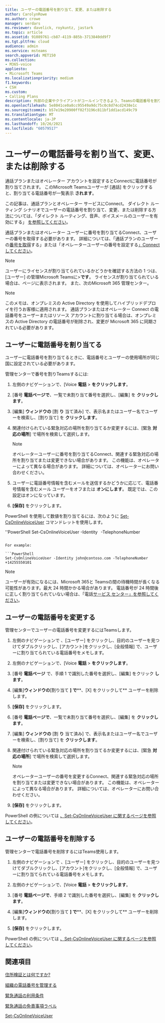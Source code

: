 ```yaml
---
title: ユーザーの電話番号を割り当て、変更、または削除する
author: CarolynRowe
ms.author: crowe
manager: serdars
ms.reviewer: davelick, roykuntz, jastark
ms.topic: article
ms.assetid: 91089761-cb87-4119-885b-3713840dd9f7
ms.tgt.pltfrm: cloud
audience: admin
ms.service: msteams
search.appverid: MET150
ms.collection:
- M365-voice
appliesto:
- Microsoft Teams
ms.localizationpriority: medium
f1.keywords:
- CSH
ms.custom:
- Calling Plans
description: 外部の企業やクライアントがコールインできるよう、Teamsの電話番号を割り当て、変更、または削除する方法について学習します。
ms.openlocfilehash: 5e8041ce0a8cc95549a9dc75c0c8d74cd2438e1c
ms.sourcegitcommit: b57e19e20900ff02f3196c811bf1dd1acd149c79
ms.translationtype: MT
ms.contentlocale: ja-JP
ms.lasthandoff: 10/26/2021
ms.locfileid: "60579517"
---
```

# <a name="assign-change-or-remove-a-phone-number-for-a-user"></a>ユーザーの電話番号を割り当て、変更、または削除する

通話プランまたはオペレーター アカウントを設定するとConnectに電話番号が割り当てされます。 このMicrosoft Teamsユーザーが [通話] をクリックすると、割り当てる電話番号が一覧表示 **されます**。 

この記事は、通話プランとオペレーター サービスにConnect。 ダイレクト ルーティング シナリオでユーザーの電話番号を割り当て、変更、または削除する方法については、「ダイレクト ルーティング、音声、ボイスメールのユーザーを有効にする」 [を参照してください](./direct-routing-enable-users.md)。

通話プランまたはオペレーター ユーザーに番号を割り当てるConnect、ユーザーの番号を取得する必要があります。 詳細については、「通話プランのユーザーの[番号を取得](getting-phone-numbers-for-your-users.md)する」または「オペレーターユーザーの番号を設定する[」Connectしてください](operator-connect-configure.md#set-up-phone-numbers)。

  
> [!NOTE]
> ユーザーにライセンスが割り当てられているかどうかを確認する方法の 1 つは、[ユーザー] の管理Microsoft Teamsに>**です**。 ライセンスが割り当てられている場合は、ページに表示されます。  また、次のMicrosoft 365 管理センター。

> [!NOTE]
> このメモは、オンプレミスの Active Directory を使用してハイブリッドデプロイを行うお客様に適用されます。 通話プランまたはオペレーター Connect の電話番号をユーザーまたはリソース アカウントに割り当てる場合は、オンプレミスの Active Directory の電話番号が削除され、変更が Microsoft 365 に同期されている必要があります。
  
## <a name="assign-a-phone-number-to-a-user"></a>ユーザーに電話番号を割り当てる

ユーザーに電話番号を割り当てるときに、電話番号とユーザーの使用場所が同じ国に設定されている必要があります。

管理センターで番号を割りTeamsするには:
    
1. 左側のナビゲーションで、[Voice **電話**  >  **をクリックします**。

2. [番号 **電話ページで**、一覧で未割り当て番号を選択し、[編集] を **クリックします**。  

3. [編集] **ウィンドウの** [割 **り** 当て済み] で、表示名またはユーザー名でユーザーを検索し、[割り当て] を **クリックします**。

4. 関連付けられている緊急対応の場所を割り当てるか変更するには、[緊急 **対応の場所**] で場所を検索して選択します。

   > [!NOTE]
   > オペレーターユーザーに番号を割り当てるConnect、関連する緊急対応の場所を割り当てまたは変更できない場合があります。 この機能は、オペレーターによって異なる場合があります。 詳細については、オペレーターにお問い合わせください。

5. ユーザーに電話番号情報を含むメールを送信するかどうかに応じて、電話番号情報を含むメール ユーザーをオフまたは **オンにします**。 既定では、この設定はオンになっています。 

6. **[保存]** をクリックします。

PowerShell を使用して数値を割り当てるには、次のように [Set-CsOnlineVoiceUser](/powershell/module/skype/set-csonlinevoiceuser) コマンドレットを使用します。


''PowerShell Set-CsOnlineVoiceUser -Identity <user>   -TelephoneNumber <phone number> 
```

For example:

```PowerShell
Set-CsOnlineVoiceUser -Identity john@contoso.com -TelephoneNumber +14255550101
```

> [!NOTE]
> ユーザーが有効になるには、Microsoft 365と Teamsの間の待機時間が長くなる可能性があります。最大 24 時間かかる場合があります。 電話番号が 24 時間後に正しく割り当てられていない場合は、「電話[サービス センター」を参照してください](https://pstnsd.powerappsportals.com/)。 

  
## <a name="change-a-phone-number-for-a-user"></a>ユーザーの電話番号を変更する

管理センターでユーザーの電話番号を変更するにはTeamsします。
    
1. 左側のナビゲーションで 、[ユーザー] をクリックし、目的のユーザーを見つけてダブルクリックし、[アカウント]をクリックし、[全般情報] で、ユーザーに割り当てられている電話番号をメモします。 

2. 左側のナビゲーションで、[Voice **電話**  >  **をクリックします**。

3. [番号 **電話ページ** で、手順 1 で識別した番号を選択し、[編集] をクリック **します**。  

4. [編集]**ウィンドウの**[割り当て **] で****、[X] をクリックして** ユーザーを削除します。

5. **[保存]** をクリックします。

6. [番号 **電話ページで**、一覧で未割り当て番号を選択し、[編集] を **クリックします**。  

7. [編集] **ウィンドウの** [割 **り** 当て済み] で、表示名またはユーザー名でユーザーを検索し、[割り当て] を **クリックします**。

8. 関連付けられている緊急対応の場所を割り当てるか変更するには、[緊急 **対応の場所**] で場所を検索して選択します。

      > [!NOTE]
      > オペレーターユーザーの番号を変更するConnect、関連する緊急対応の場所を割り当てまたは変更できない場合があります。 この機能は、オペレーターによって異なる場合があります。 詳細については、オペレーターにお問い合わせください。

9. **[保存]** をクリックします。

PowerShell の例については [、Set-CsOnlineVoiceUser に関するページを参照してください](/powershell/module/skype/set-csonlinevoiceuser)。

## <a name="remove-a-phone-number-from-a-user"></a>ユーザーの電話番号を削除する

管理センターで電話番号を削除するにはTeams使用します。

1. 左側のナビゲーションで 、[ユーザー] をクリックし、目的のユーザーを見つけてダブルクリックし、[アカウント]をクリックし、[全般情報] で、ユーザーに割り当てられている電話番号をメモします。 

2. 左側のナビゲーションで、[Voice **電話**  >  **をクリックします**。

3. [番号 **電話ページで**、手順 2 で識別した番号を選択し、[編集] を **クリックします**。  

4. [編集]**ウィンドウの**[割り当て **] で****、[X] をクリックして** ユーザーを削除します。

5. **[保存]** をクリックします。

PowerShell の例については [、Set-CsOnlineVoiceUser に関するページを参照してください](/powershell/module/skype/set-csonlinevoiceuser)。

## <a name="related-topics"></a>関連項目

[住所検証とは何ですか?](/skypeforbusiness/what-are-calling-plans-in-office-365/what-is-address-validation)

[組織の電話番号を管理する](/microsoftteams/manage-phone-numbers-for-your-organization)

[緊急通話の利用条件](./emergency-calling-terms-and-conditions.md)

[緊急通話の免責事項ラベル](https://github.com/MicrosoftDocs/OfficeDocs-SkypeForBusiness/blob/live/Teams/downloads/emergency-calling/emergency-calling-label-(en-us)-(v.1.0).zip?raw=true)

[Set-CsOnlineVoiceUser](/powershell/module/skype/set-csonlinevoiceuser)


